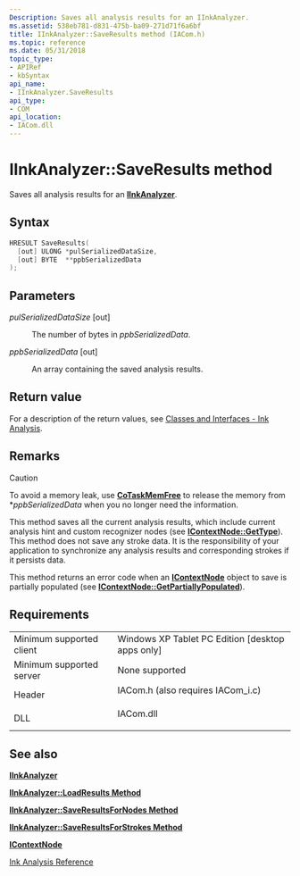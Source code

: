 ```yaml
---
Description: Saves all analysis results for an IInkAnalyzer.
ms.assetid: 538eb781-d831-475b-ba09-271d71f6a6bf
title: IInkAnalyzer::SaveResults method (IACom.h)
ms.topic: reference
ms.date: 05/31/2018
topic_type: 
- APIRef
- kbSyntax
api_name: 
- IInkAnalyzer.SaveResults
api_type: 
- COM
api_location: 
- IACom.dll
---
```


# IInkAnalyzer::SaveResults method

Saves all analysis results for an [**IInkAnalyzer**](iinkanalyzer.md).

## Syntax


```C++
HRESULT SaveResults(
  [out] ULONG *pulSerializedDataSize,
  [out] BYTE  **ppbSerializedData
);
```



## Parameters

<dl> <dt>

*pulSerializedDataSize* \[out\]
</dt> <dd>

The number of bytes in *ppbSerializedData*.

</dd> <dt>

*ppbSerializedData* \[out\]
</dt> <dd>

An array containing the saved analysis results.

</dd> </dl>

## Return value

For a description of the return values, see [Classes and Interfaces - Ink Analysis](classes-and-interfaces---ink-analysis.md).

## Remarks

> [!Caution]  
> To avoid a memory leak, use [**CoTaskMemFree**](/windows/desktop/api/combaseapi/nf-combaseapi-cotaskmemfree) to release the memory from \**ppbSerializedData* when you no longer need the information.

 

This method saves all the current analysis results, which include current analysis hint and custom recognizer nodes (see [**IContextNode::GetType**](icontextnode-gettype.md)). This method does not save any stroke data. It is the responsibility of your application to synchronize any analysis results and corresponding strokes if it persists data.

This method returns an error code when an [**IContextNode**](icontextnode.md) object to save is partially populated (see [**IContextNode::GetPartiallyPopulated**](icontextnode-getpartiallypopulated.md)).

## Requirements



|                                     |                                                                                                               |
|-------------------------------------|---------------------------------------------------------------------------------------------------------------|
| Minimum supported client<br/> | Windows XP Tablet PC Edition \[desktop apps only\]<br/>                                                 |
| Minimum supported server<br/> | None supported<br/>                                                                                     |
| Header<br/>                   | <dl> <dt>IACom.h (also requires IACom\_i.c)</dt> </dl> |
| DLL<br/>                      | <dl> <dt>IACom.dll</dt> </dl>                          |



## See also

<dl> <dt>

[**IInkAnalyzer**](iinkanalyzer.md)
</dt> <dt>

[**IInkAnalyzer::LoadResults Method**](iinkanalyzer-loadresults.md)
</dt> <dt>

[**IInkAnalyzer::SaveResultsForNodes Method**](iinkanalyzer-saveresultsfornodes.md)
</dt> <dt>

[**IInkAnalyzer::SaveResultsForStrokes Method**](iinkanalyzer-saveresultsforstrokes.md)
</dt> <dt>

[**IContextNode**](icontextnode.md)
</dt> <dt>

[Ink Analysis Reference](ink-analysis-reference.md)
</dt> </dl>

 

